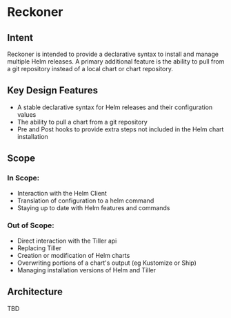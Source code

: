 # Reckoner 

## Intent
Reckoner is intended to provide a declarative syntax to install and manage multiple Helm releases. A primary additional feature is the ability to pull from a git repository instead of a local chart or chart repository.

## Key Design Features

* A stable declarative syntax for Helm releases and their configuration values
* The ability to pull a chart from a git repository
* Pre and Post hooks to provide extra steps not included in the Helm chart installation

## Scope

### In Scope:
* Interaction with the Helm Client
* Translation of configuration to a helm command
* Staying up to date with Helm features and commands


### Out of Scope:
* Direct interaction with the Tiller api
* Replacing Tiller
* Creation or modification of Helm charts
* Overwriting portions of a chart's output (eg Kustomize or Ship)
* Managing installation versions of Helm and Tiller


## Architecture

TBD
